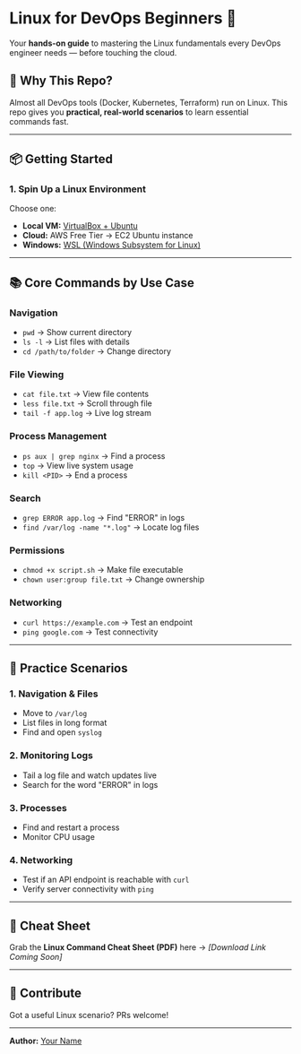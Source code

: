 # Linux for DevOps Beginners 🐧

Your **hands-on guide** to mastering the Linux fundamentals every DevOps engineer needs — before touching the cloud.

## 🚀 Why This Repo?
Almost all DevOps tools (Docker, Kubernetes, Terraform) run on Linux. This repo gives you **practical, real-world scenarios** to learn essential commands fast.

---

## 📦 Getting Started

### 1. Spin Up a Linux Environment
Choose one:
- **Local VM:** [VirtualBox + Ubuntu](https://ubuntu.com/download/desktop)
- **Cloud:** AWS Free Tier → EC2 Ubuntu instance  
- **Windows:** [WSL (Windows Subsystem for Linux)](https://learn.microsoft.com/en-us/windows/wsl/install)

---

## 📚 Core Commands by Use Case

### **Navigation**
- `pwd` → Show current directory  
- `ls -l` → List files with details  
- `cd /path/to/folder` → Change directory  

### **File Viewing**
- `cat file.txt` → View file contents  
- `less file.txt` → Scroll through file  
- `tail -f app.log` → Live log stream  

### **Process Management**
- `ps aux | grep nginx` → Find a process  
- `top` → View live system usage  
- `kill <PID>` → End a process  

### **Search**
- `grep ERROR app.log` → Find "ERROR" in logs  
- `find /var/log -name "*.log"` → Locate log files  

### **Permissions**
- `chmod +x script.sh` → Make file executable  
- `chown user:group file.txt` → Change ownership  

### **Networking**
- `curl https://example.com` → Test an endpoint  
- `ping google.com` → Test connectivity  

---

## 🔹 Practice Scenarios

### 1. Navigation & Files
- Move to `/var/log`  
- List files in long format  
- Find and open `syslog`

### 2. Monitoring Logs
- Tail a log file and watch updates live  
- Search for the word "ERROR" in logs

### 3. Processes
- Find and restart a process  
- Monitor CPU usage

### 4. Networking
- Test if an API endpoint is reachable with `curl`  
- Verify server connectivity with `ping`

---

## 📄 Cheat Sheet
Grab the **Linux Command Cheat Sheet (PDF)** here → *[Download Link Coming Soon]*

---

## 🤝 Contribute
Got a useful Linux scenario? PRs welcome!

---

**Author:** [Your Name](https://github.com/YourUsername)
